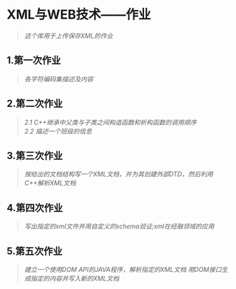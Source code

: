 # XML与WEB技术——作业
> *这个库用于上传保存XML的作业*

## 1.第一次作业
> *各字符编码集描述及内容*
## 2.第二次作业
> *2.1 C++继承中父类与子类之间构造函数和析构函数的调用顺序*<br/>
 *2.2 描述一个班级的信息*

## 3.第三次作业
> *按给出的文档结构写一个XML文档，并为其创建外部DTD，然后利用C++解析XML文档*

## 4.第四次作业
> *写出指定的xml文件并用自定义的schema验证;xml在经融领域的应用*

## 5.第五次作业
> *建立一个使用DOM API的JAVA程序，解析指定的XML文档*
> *用DOM接口生成指定的内容并写入新的XML文档*
